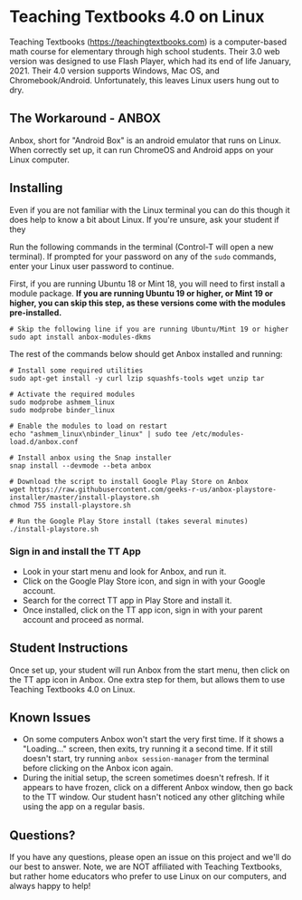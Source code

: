 # Teaching Textbooks 4.0 on Linux

Teaching Textbooks (https://teachingtextbooks.com) is a computer-based math course for elementary through high school students. Their 3.0 web version was designed to use Flash Player, which had its end of life January, 2021. Their 4.0 version supports Windows, Mac OS, and Chromebook/Android. Unfortunately, this leaves Linux users hung out to dry.

## The Workaround - ANBOX
Anbox, short for "Android Box" is an android emulator that runs on Linux. When correctly set up, it can run ChromeOS and Android apps on your Linux computer.

## Installing

Even if you are not familiar with the Linux terminal you can do this though it does help to know a bit about Linux. If you're unsure, ask your student if they 

Run the following commands in the terminal (Control-T will open a new terminal). If prompted for your password on any of the `sudo` commands, enter your Linux user password to continue.

First, if you are running Ubuntu 18 or Mint 18, you will need to first install a module package. __If you are running Ubuntu 19 or higher, or Mint 19 or higher, you can skip this step, as these versions come with the modules pre-installed.__


```
# Skip the following line if you are running Ubuntu/Mint 19 or higher
sudo apt install anbox-modules-dkms
```

The rest of the commands below should get Anbox installed and running:
```
# Install some required utilities
sudo apt-get install -y curl lzip squashfs-tools wget unzip tar

# Activate the required modules
sudo modprobe ashmem_linux
sudo modprobe binder_linux

# Enable the modules to load on restart
echo "ashmem_linux\nbinder_linux" | sudo tee /etc/modules-load.d/anbox.conf

# Install anbox using the Snap installer
snap install --devmode --beta anbox

# Download the script to install Google Play Store on Anbox
wget https://raw.githubusercontent.com/geeks-r-us/anbox-playstore-installer/master/install-playstore.sh
chmod 755 install-playstore.sh

# Run the Google Play Store install (takes several minutes)
./install-playstore.sh

```


### Sign in and install the TT App
* Look in your start menu and look for Anbox, and run it.
* Click on the Google Play Store icon, and sign in with your Google account.
* Search for the correct TT app in Play Store and install it.
* Once installed, click on the TT app icon, sign in with your parent account and proceed as normal.

## Student Instructions
Once set up, your student will run Anbox from the start menu, then click on the TT app icon in Anbox. One extra step for them, but allows them to use Teaching Textbooks 4.0 on Linux.

## Known Issues
* On some computers Anbox won't start the very first time. If it shows a "Loading..." screen, then exits, try running it a second time. If it still doesn't start, try running `anbox session-manager` from the terminal before clicking on the Anbox icon again.
* During the initial setup, the screen sometimes doesn't refresh. If it appears to have frozen, click on a different Anbox window, then go back to the TT window. Our student hasn't noticed any other glitching while using the app on a regular basis.

## Questions?
If you have any questions, please open an issue on this project and we'll do our best to answer. Note, we are NOT affiliated with Teaching Textbooks, but rather home educators who prefer to use Linux on our computers, and always happy to help!
